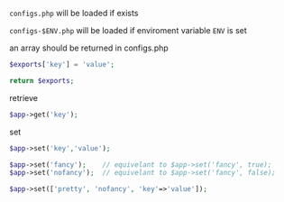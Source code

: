 
`configs.php` will be loaded if exists

`configs-$ENV.php` will be loaded if enviroment variable `ENV` is set

an array should be returned in configs.php

```php
$exports['key'] = 'value';

return $exports;
```

retrieve

```php
$app->get('key');
```


set

```php
$app->set('key','value');

$app->set('fancy');    // equivelant to $app->set('fancy', true);
$app->set('nofancy');  // equivelant to $app->set('fancy', false);

$app->set(['pretty', 'nofancy', 'key'=>'value']);
```
